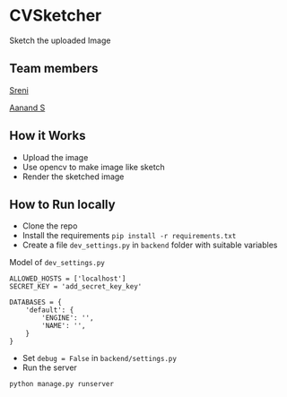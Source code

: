 # CVSketcher

Sketch the uploaded Image


## Team members

[Sreni](https://github.com/Sre-n)

[Aanand S](https://www.github.com/unniznd/)



## How it Works

* Upload the image
* Use opencv to make image like sketch
* Render the sketched image

## How to Run locally

* Clone the repo
* Install the requirements ``` pip install -r requirements.txt ```
* Create a file ```dev_settings.py``` in ```backend``` folder with suitable variables

Model of ```dev_settings.py```
```
ALLOWED_HOSTS = ['localhost']
SECRET_KEY = 'add_secret_key_key'

DATABASES = {
    'default': {
        'ENGINE': '',
        'NAME': '',
    }
}
```
* Set ``` debug = False ``` in ```backend/settings.py```
* Run the server
```
python manage.py runserver 
```
